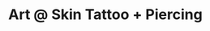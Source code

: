 ---
title: "Art @ Skin Tattoo + Piercing"
url: /bremervoerde/art-an-skin-tattoo-piercing/
shop: Tattoo
---